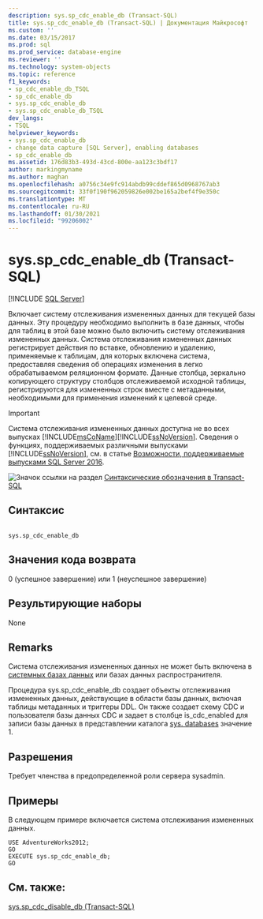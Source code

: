```yaml
---
description: sys.sp_cdc_enable_db (Transact-SQL)
title: sys.sp_cdc_enable_db (Transact-SQL) | Документация Майкрософт
ms.custom: ''
ms.date: 03/15/2017
ms.prod: sql
ms.prod_service: database-engine
ms.reviewer: ''
ms.technology: system-objects
ms.topic: reference
f1_keywords:
- sp_cdc_enable_db_TSQL
- sp_cdc_enable_db
- sys.sp_cdc_enable_db
- sys.sp_cdc_enable_db_TSQL
dev_langs:
- TSQL
helpviewer_keywords:
- sys.sp_cdc_enable_db
- change data capture [SQL Server], enabling databases
- sp_cdc_enable_db
ms.assetid: 176d83b3-493d-43cd-800e-aa123c3bdf17
author: markingmyname
ms.author: maghan
ms.openlocfilehash: a0756c34e9fc914abdb99cddef865d0968767ab3
ms.sourcegitcommit: 33f0f190f962059826e002be165a2bef4f9e350c
ms.translationtype: MT
ms.contentlocale: ru-RU
ms.lasthandoff: 01/30/2021
ms.locfileid: "99206002"
---
```

# <a name="syssp_cdc_enable_db-transact-sql"></a>sys.sp_cdc_enable_db (Transact-SQL)
[!INCLUDE [SQL Server](../../includes/applies-to-version/sqlserver.md)]

  Включает систему отслеживания измененных данных для текущей базы данных. Эту процедуру необходимо выполнить в базе данных, чтобы для таблиц в этой базе можно было включить систему отслеживания измененных данных. Система отслеживания измененных данных регистрирует действия по вставке, обновлению и удалению, применяемые к таблицам, для которых включена система, предоставляя сведения об операциях изменения в легко обрабатываемом реляционном формате. Данные столбца, зеркально копирующего структуру столбцов отслеживаемой исходной таблицы, регистрируются для измененных строк вместе с метаданными, необходимыми для применения изменений к целевой среде.  
  
> [!IMPORTANT]
>  Система отслеживания измененных данных доступна не во всех выпусках [!INCLUDE[msCoName](../../includes/msconame-md.md)][!INCLUDE[ssNoVersion](../../includes/ssnoversion-md.md)]. Сведения о функциях, поддерживаемых различными выпусками [!INCLUDE[ssNoVersion](../../includes/ssnoversion-md.md)], см. в статье [Возможности, поддерживаемые выпусками SQL Server 2016](~/sql-server/editions-and-supported-features-for-sql-server-2016.md).  
  
 ![Значок ссылки на раздел](../../database-engine/configure-windows/media/topic-link.gif "Значок ссылки на раздел") [Синтаксические обозначения в Transact-SQL](../../t-sql/language-elements/transact-sql-syntax-conventions-transact-sql.md)  
  
## <a name="syntax"></a>Синтаксис  
  
```  
  
sys.sp_cdc_enable_db  
```  
  
## <a name="return-code-values"></a>Значения кода возврата  
 0 (успешное завершение) или 1 (неуспешное завершение)  
  
## <a name="result-sets"></a>Результирующие наборы  
 None  
  
## <a name="remarks"></a>Remarks  
 Система отслеживания измененных данных не может быть включена в [системных базах данных](../../relational-databases/databases/system-databases.md) или базах данных распространителя.  
  
 Процедура sys.sp_cdc_enable_db создает объекты отслеживания измененных данных, действующие в области базы данных, включая таблицы метаданных и триггеры DDL. Он также создает схему CDC и пользователя базы данных CDC и задает в столбце is_cdc_enabled для записи базы данных в представлении каталога [sys. databases](../../relational-databases/system-catalog-views/sys-databases-transact-sql.md) значение 1.  
  
## <a name="permissions"></a>Разрешения  
 Требует членства в предопределенной роли сервера sysadmin.  
  
## <a name="examples"></a>Примеры  
 В следующем примере включается система отслеживания измененных данных.  
  
```  
USE AdventureWorks2012;  
GO  
EXECUTE sys.sp_cdc_enable_db;  
GO  
```  
  
## <a name="see-also"></a>См. также:  
 [sys.sp_cdc_disable_db &#40;Transact-SQL&#41;](../../relational-databases/system-stored-procedures/sys-sp-cdc-disable-db-transact-sql.md)  
  
  
